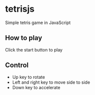# tetrisjs
Simple tetris game in JavaScript

## How to play
Click the start button to play

## Control
- Up key to rotate
- Left and right key to move side to side
- Down key to accelerate
